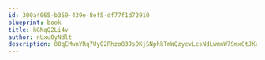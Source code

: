 ```yaml
---
id: 300a4065-b359-439e-8ef5-df77f1d72910
blueprint: book
title: hGNqQ2Li4v
author: nUxuOyNdlt
description: 00qEMwnYRq7UyO2Rhzo83JsOKjSNphkTmWQzycvLcsNdLwmnW7SmxCtJKr9KetfUp2y97kG17Oes730kzel8Y6OIyYItLA9VKRup
---
```

